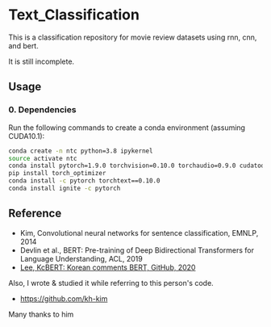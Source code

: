 # Text_Classification
This is a classification repository for movie review datasets using rnn, cnn, and bert.

It is still incomplete.
## Usage
### 0. Dependencies
Run the following commands to create a conda environment (assuming CUDA10.1):
```bash
conda create -n ntc python=3.8 ipykernel
source activate ntc
conda install pytorch=1.9.0 torchvision=0.10.0 torchaudio=0.9.0 cudatoolkit=11.1 -c pytorch -c conda-forge
pip install torch_optimizer
conda install -c pytorch torchtext==0.10.0
conda install ignite -c pytorch
```













## Reference

- Kim, Convolutional neural networks for sentence classification, EMNLP, 2014
- Devlin et al., BERT: Pre-training of Deep Bidirectional Transformers for Language Understanding, ACL, 2019
- [Lee, KcBERT: Korean comments BERT, GitHub, 2020](https://github.com/Beomi/KcBERT)

Also, I wrote & studied it while referring to this person's code.
- https://github.com/kh-kim

Many thanks to him
